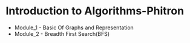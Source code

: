 # Introduction to Algorithms-Phitron

* Module_1 - Basic Of Graphs and Representation
* Module_2 - Breadth First Search(BFS)
